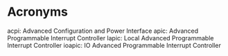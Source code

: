 # Acronyms
acpi: Advanced Configuration and Power Interface
apic: Advanced Programmable Interrupt Controller
lapic: Local Advanced Programmable Interrupt Controller
ioapic: IO Advanced Programmable Interrupt Controller


